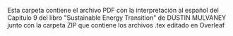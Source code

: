 Esta carpeta contiene el archivo PDF con la interpretación al español del Capitulo 9 del libro "Sustainable Energy Transition" de DUSTIN MULVANEY junto con la carpeta ZIP que contiene los archivos .tex editado en Overleaf

